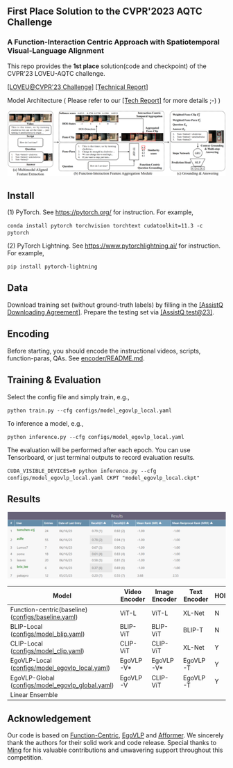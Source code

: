 ## First Place Solution to the CVPR'2023 AQTC Challenge 

### A Function-Interaction Centric Approach with Spatiotemporal Visual-Language Alignment

This repo provides the **1st place** solution(code and checkpoint) of the CVPR'23 LOVEU-AQTC challenge.

[[LOVEU@CVPR'23 Challenge]](https://sites.google.com/view/loveucvpr23/track3?authuser=0)  [[Technical Report]](https://arxiv.org/pdf/2306.13380.pdf)


Model Architecture ( Please refer to our [[Tech Report]](https://arxiv.org/pdf/2306.13380.pdf) for more details ;-) )

![pipeline](./figs/pipeline.png)


## Install

(1) PyTorch. See https://pytorch.org/ for instruction. For example,

```
conda install pytorch torchvision torchtext cudatoolkit=11.3 -c pytorch
```

(2) PyTorch Lightning. See https://www.pytorchlightning.ai/ for instruction. For example,

```
pip install pytorch-lightning
```

## Data

Download training set (without ground-truth labels) by filling in the [[AssistQ Downloading Agreement]](https://forms.gle/h9A8GxHksWJfPByf7).
Prepare the testing set via [[AssistQ test@23]](https://drive.google.com/file/d/1CiMJDG73TTrT7Ner7hUlz1LsSNa2LDmY/view).

## Encoding

Before starting, you should encode the instructional videos, scripts, function-paras, QAs. See [encoder/README.md](https://github.com/tomchen-ctj/CVPR23-LOVEU-AQTC/tree/main/encoder).

## Training & Evaluation

Select the config file and simply train, e.g.,

```
python train.py --cfg configs/model_egovlp_local.yaml
```

To inference a model, e.g.,

```
python inference.py --cfg configs/model_egovlp_local.yaml
```

The evaluation will be performed after each epoch. You can use Tensorboard, or just terminal outputs to record evaluation results.

```
CUDA_VISIBLE_DEVICES=0 python inference.py --cfg configs/model_egovlp_local.yaml CKPT "model_egovlp_local.ckpt"
```

## Results

![codalab](./figs/results.png)


| Model                                                        | Video Encoder | Image Encoder | Text Encoder | HOI  | Recall@1 | Recall@3 | CKPT  |
| ------------------------------------------------------------ | ------------- | ------------- | ------------ | ---- | -------- | -------- | ------ |
| Function-centric(baseline) ([configs/baseline.yaml](./configs/baseline.yaml)) | ViT-L         | ViT-L         | XL-Net       | N    | 63.9     | 89.5     |        |
| BLIP-Local ([configs/model_blip.yaml](configs/model_blip.yaml)) | BLIP-ViT      | BLIP-ViT      | BLIP-T       | N    | 67.5     | 88.2     | [link](https://drive.google.com/file/d/1xrIcKNnkHURNBejagQyuanBPHXOfr5H8/view?usp=sharing) |
| CLIP-Local ([configs/model_clip.yaml](configs/model_clip.yaml)) | CLIP-ViT      | CLIP-ViT      | XL-Net       | Y    | 67.9     | 88.9     | [link](https://drive.google.com/file/d/1mLbHyF5G1fl0MlEgo59xb2hJkwCU8X9Z/view?usp=sharing) |
| EgoVLP-Local  ([configs/model_egovlp_local.yaml](configs/model_egovlp_local.yaml)) | EgoVLP-V*     | EgoVLP-V*     | EgoVLP-T     | Y    | 74.1     | 90.2     | [link](https://drive.google.com/file/d/1csiwwqn6v6prVEiXIJezZVR9V5g8v7ta/view?usp=sharing) |
| EgoVLP-Global ([configs/model_egovlp_global.yaml](configs/model_egovlp_global.yaml)) | EgoVLP-V      | CLIP-ViT      | EgoVLP-T     | Y    | 74.8     | 91.5     | [link](https://drive.google.com/file/d/1u6BEg_pBccEM_ScsKIWvNbVDEJN3sxF3/view?usp=sharing) |
| Linear Ensemble                                              |               |               |              |      | 78.7     | 93.4     |        |

## Acknowledgement

Our code is based on [Function-Centric](https://github.com/starsholic/LOVEU-CVPR22-AQTC), [EgoVLP](https://github.com/showlab/EgoVLP) and [Afformer](https://github.com/showlab/afformer). We sincerely thank the authors for their solid work and code release.  Special thanks to [Ming](https://mitming.github.io/) for his valuable contributions and unwavering support throughout this competition.